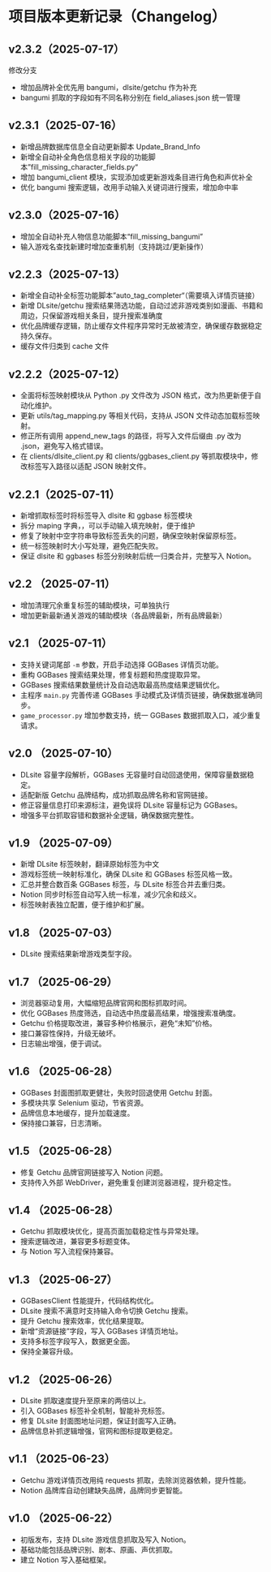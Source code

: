 # 项目版本更新记录（Changelog）

## v2.3.2（2025-07-17）
修改分支
-  增加品牌补全优先用 bangumi，dlsite/getchu 作为补充
-  bangumi 抓取的字段如有不同名称分别在 field_aliases.json 统一管理

## v2.3.1（2025-07-16）

-  新增品牌数据库信息全自动更新脚本 Update_Brand_Info
-  新增全自动补全角色信息相关字段的功能脚本”fill_missing_character_fields.py“
-  增加 bangumi_client 模块，实现添加或更新游戏条目进行角色和声优补全
-  优化 bangumi 搜索逻辑，改用手动输入关键词进行搜索，增加命中率

## v2.3.0（2025-07-16）

-  增加全自动补充人物信息功能脚本“fill_missing_bangumi”
-  输入游戏名查找新建时增加查重机制（支持跳过/更新操作）

## v2.2.3（2025-07-13）

-  新增全自动补全标签功能脚本”auto_tag_completer“（需要填入详情页链接）
-  新增 DLsite/getchu 搜索结果筛选功能，自动过滤非游戏类别如漫画、书籍和周边，只保留游戏相关条目，提升搜索准确度
-  优化品牌缓存逻辑，防止缓存文件程序异常时无故被清空，确保缓存数据稳定持久保存。
-  缓存文件归类到 cache 文件

## v2.2.2（2025-07-12）

-  全面将标签映射模块从 Python .py 文件改为 JSON 格式，改为热更新便于自动化维护。
-  更新 utils/tag_mapping.py 等相关代码，支持从 JSON 文件动态加载标签映射。
-  修正所有调用 append_new_tags 的路径，将写入文件后缀由 .py 改为 .json，避免写入格式错误。
-  在 clients/dlsite_client.py 和 clients/ggbases_client.py 等抓取模块中，修改标签写入路径以适配 JSON 映射文件。

## v2.2.1（2025-07-11）

-  新增抓取标签时将标签导入 dlsite 和 ggbase 标签模块
-  拆分 maping 字典，，可以手动输入填充映射，便于维护
-  修复了映射中空字符串导致标签丢失的问题，确保空映射保留原标签。
-  统一标签映射时大小写处理，避免匹配失败。
-  保证 dlsite 和 ggbases 标签分别映射后统一归类合并，完整写入 Notion。

## v2.2 （2025-07-11）

-  增加清理冗余重复标签的辅助模块，可单独执行
-  增加更新最新通关游戏的辅助模块（各品牌最新，所有品牌最新）

## v2.1 （2025-07-11）

-  支持关键词尾部 `-m` 参数，开启手动选择 GGBases 详情页功能。
-  重构 GGBases 搜索结果处理，修复标题和热度提取异常。
-  GGBases 搜索结果数量统计及自动选取最高热度结果逻辑优化。
-  主程序 `main.py` 完善传递 GGBases 手动模式及详情页链接，确保数据准确同步。
-  `game_processor.py` 增加参数支持，统一 GGBases 数据抓取入口，减少重复请求。

## v2.0 （2025-07-10）

-  DLsite 容量字段解析，GGBases 无容量时自动回退使用，保障容量数据稳定。
-  适配新版 Getchu 品牌结构，成功抓取品牌名称和官网链接。
-  修正容量信息打印来源标注，避免误将 DLsite 容量标记为 GGBases。
-  增强多平台抓取容错和数据补全逻辑，确保数据完整性。

## v1.9 （2025-07-09）

-  新增 DLsite 标签映射，翻译原始标签为中文
-  游戏标签统一映射标准化，确保 DLsite 和 GGBases 标签风格一致。
-  汇总并整合数百条 GGBases 标签，与 DLsite 标签合并去重归类。
-  Notion 同步时标签自动写入统一标准，减少冗余和歧义。
-  标签映射表独立配置，便于维护和扩展。

## v1.8 （2025-07-03）

-  DLsite 搜索结果新增游戏类型字段。

## v1.7 （2025-06-29）

-  浏览器驱动复用，大幅缩短品牌官网和图标抓取时间。
-  优化 GGBases 热度筛选，自动选中热度最高结果，增强搜索准确度。
-  Getchu 价格提取改进，兼容多种价格展示，避免“未知”价格。
-  接口兼容性保持，升级无破坏。
-  日志输出增强，便于调试。

## v1.6 （2025-06-28）

-  GGBases 封面图抓取更健壮，失败时回退使用 Getchu 封面。
-  多模块共享 Selenium 驱动，节省资源。
-  品牌信息本地缓存，提升加载速度。
-  保持接口兼容，日志清晰。

## v1.5 （2025-06-28）

-  修复 Getchu 品牌官网链接写入 Notion 问题。
-  支持传入外部 WebDriver，避免重复创建浏览器进程，提升稳定性。

## v1.4 （2025-06-28）

-  Getchu 抓取模块优化，提高页面加载稳定性与异常处理。
-  搜索逻辑改进，兼容更多标题变体。
-  与 Notion 写入流程保持兼容。

## v1.3 （2025-06-27）

-  GGBasesClient 性能提升，代码结构优化。
-  DLsite 搜索不满意时支持输入命令切换 Getchu 搜索。
-  提升 Getchu 搜索效率，优化结果提取。
-  新增“资源链接”字段，写入 GGBases 详情页地址。
-  支持多标签字段写入，数据更全面。
-  保持全兼容升级。

## v1.2 （2025-06-26）

-  DLsite 抓取速度提升至原来的两倍以上。
-  引入 GGBases 标签补全机制，智能补充标签。
-  修复 DLsite 封面图地址问题，保证封面写入正确。
-  品牌信息补抓逻辑增强，官网和图标提取更稳定。

## v1.1 （2025-06-23）

-  Getchu 游戏详情页改用纯 requests 抓取，去除浏览器依赖，提升性能。
-  Notion 品牌库自动创建缺失品牌，品牌同步更智能。

## v1.0 （2025-06-22）

-  初版发布，支持 DLsite 游戏信息抓取及写入 Notion。
-  基础功能包括品牌识别、剧本、原画、声优抓取。
-  建立 Notion 写入基础框架。
